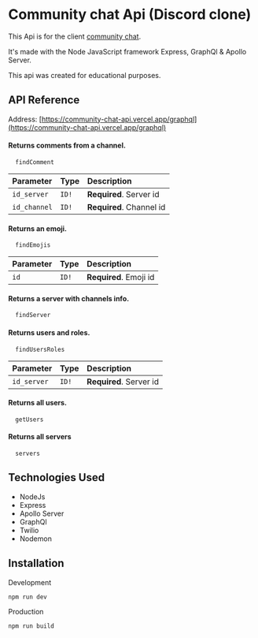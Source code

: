 # Community chat Api (Discord clone)

This Api is for the client [community chat](https://github.com/Ivanricee/Community-chat).

It's made with the Node JavaScript framework Express, GraphQl & Apollo Server.

This api was created for educational purposes.

## API Reference

Address: [https://community-chat-api.vercel.app/graphql](https://community-chat-api.vercel.app/graphql)

#### Returns comments from a channel.

```http
  findComment 
```

| Parameter | Type     | Description                |
| :-------- | :------- | :------------------------- |
| `id_server` | `ID!` | **Required**. Server id     |
| `id_channel` | `ID!` | **Required**. Channel id   |

#### Returns an emoji.

```http
  findEmojis
```

| Parameter | Type     | Description                       |
| :-------- | :------- | :-------------------------------- |
| `id`      | `ID!` | **Required**. Emoji id               |

#### Returns a server with channels info.

```http
  findServer
```

#### Returns users and roles.

```http
  findUsersRoles
```

| Parameter | Type     | Description                |
| :-------- | :------- | :------------------------- |
| `id_server` | `ID!` | **Required**. Server id     |


#### Returns all users.

```http
  getUsers
```

#### Returns all servers

```http
  servers
```

## Technologies Used
- NodeJs
- Express
- Apollo Server
- GraphQl
- Twilio
- Nodemon

## Installation

Development
```bash
npm run dev
```

Production
```bash
npm run build
```
